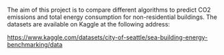 The aim of this project is to compare different algorithms to predict CO2 emissions and total energy consumption for non-residential buildings. The datasets are available on Kaggle at the following address: 

https://www.kaggle.com/datasets/city-of-seattle/sea-building-energy-benchmarking/data
